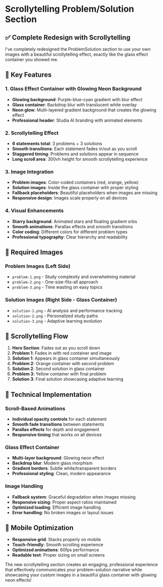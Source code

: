 # Scrollytelling Problem/Solution Section

## ✅ Complete Redesign with Scrollytelling

I've completely redesigned the ProblemSolution section to use your own images with a beautiful scrollytelling effect, exactly like the glass effect container you showed me.

## 🎨 Key Features

### 1. **Glass Effect Container with Glowing Neon Background**
- **Glowing background**: Purple-blue-cyan gradient with blur effect
- **Glass container**: Backdrop blur with translucent white overlay
- **Neon glow**: Multi-layered gradient background that creates the glowing effect
- **Professional header**: Studia AI branding with animated elements

### 2. **Scrollytelling Effect**
- **6 statements total**: 3 problems + 3 solutions
- **Smooth transitions**: Each statement fades in/out as you scroll
- **Staggered timing**: Problems and solutions appear in sequence
- **Long scroll area**: 300vh height for smooth scrollytelling experience

### 3. **Image Integration**
- **Problem images**: Color-coded containers (red, orange, yellow)
- **Solution images**: Inside the glass container with proper styling
- **Fallback placeholders**: Beautiful placeholders when images are missing
- **Responsive design**: Images scale properly on all devices

### 4. **Visual Enhancements**
- **Starry background**: Animated stars and floating gradient orbs
- **Smooth animations**: Parallax effects and smooth transitions
- **Color coding**: Different colors for different problem types
- **Professional typography**: Clear hierarchy and readability

## 📁 Required Images

### Problem Images (Left Side)
- `problem-1.png` - Study complexity and overwhelming material
- `problem-2.png` - One-size-fits-all approach
- `problem-3.png` - Time wasting on easy topics

### Solution Images (Right Side - Glass Container)
- `solution-1.png` - AI analysis and performance tracking
- `solution-2.png` - Personalized study paths
- `solution-3.png` - Adaptive learning evolution

## 🎯 Scrollytelling Flow

1. **Hero Section**: Fades out as you scroll down
2. **Problem 1**: Fades in with red container and image
3. **Solution 1**: Appears in glass container simultaneously
4. **Problem 2**: Orange container with second problem
5. **Solution 2**: Second solution in glass container
6. **Problem 3**: Yellow container with final problem
7. **Solution 3**: Final solution showcasing adaptive learning

## 🚀 Technical Implementation

### Scroll-Based Animations
- **Individual opacity controls** for each statement
- **Smooth fade transitions** between statements
- **Parallax effects** for depth and engagement
- **Responsive timing** that works on all devices

### Glass Effect Container
- **Multi-layer background**: Glowing neon effect
- **Backdrop blur**: Modern glass morphism
- **Gradient borders**: Subtle white/transparent borders
- **Professional styling**: Clean, modern appearance

### Image Handling
- **Fallback system**: Graceful degradation when images missing
- **Responsive sizing**: Proper aspect ratios maintained
- **Optimized loading**: Efficient image handling
- **Error handling**: No broken images or layout issues

## 📱 Mobile Optimization

- **Responsive grid**: Stacks properly on mobile
- **Touch-friendly**: Smooth scrolling experience
- **Optimized animations**: 60fps performance
- **Readable text**: Proper sizing on small screens

The new scrollytelling section creates an engaging, professional experience that effectively communicates your problem-solution narrative while showcasing your custom images in a beautiful glass container with glowing neon effects!
